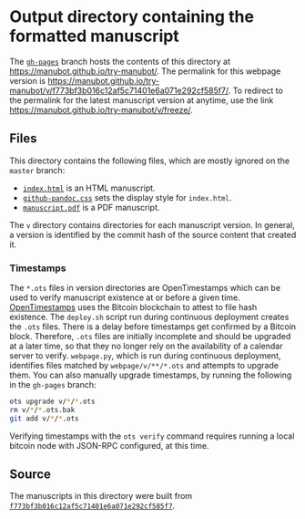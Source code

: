 # Output directory containing the formatted manuscript

The [`gh-pages`](https://github.com/manubot/try-manubot/tree/gh-pages) branch hosts the contents of this directory at https://manubot.github.io/try-manubot/.
The permalink for this webpage version is https://manubot.github.io/try-manubot/v/f773bf3b016c12af5c71401e6a071e292cf585f7/.
To redirect to the permalink for the latest manuscript version at anytime, use the link https://manubot.github.io/try-manubot/v/freeze/.

## Files

This directory contains the following files, which are mostly ignored on the `master` branch:

+ [`index.html`](index.html) is an HTML manuscript.
+ [`github-pandoc.css`](github-pandoc.css) sets the display style for `index.html`.
+ [`manuscript.pdf`](manuscript.pdf) is a PDF manuscript.

The `v` directory contains directories for each manuscript version.
In general, a version is identified by the commit hash of the source content that created it.

### Timestamps

The `*.ots` files in version directories are OpenTimestamps which can be used to verify manuscript existence at or before a given time.
[OpenTimestamps](https://opentimestamps.org/) uses the Bitcoin blockchain to attest to file hash existence.
The `deploy.sh` script run during continuous deployment creates the `.ots` files.
There is a delay before timestamps get confirmed by a Bitcoin block.
Therefore, `.ots` files are initially incomplete and should be upgraded at a later time, so that they no longer rely on the availability of a calendar server to verify.
`webpage.py`, which is run during continuous deployment, identifies files matched by `webpage/v/**/*.ots` and attempts to upgrade them.
You can also manually upgrade timestamps, by running the following in the `gh-pages` branch:

```sh
ots upgrade v/*/*.ots
rm v/*/*.ots.bak
git add v/*/*.ots
```

Verifying timestamps with the `ots verify` command requires running a local bitcoin node with JSON-RPC configured, at this time.

## Source

The manuscripts in this directory were built from
[`f773bf3b016c12af5c71401e6a071e292cf585f7`](https://github.com/manubot/try-manubot/commit/f773bf3b016c12af5c71401e6a071e292cf585f7).
